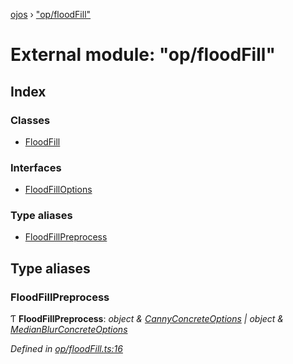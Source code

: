 [ojos](../README.md) › ["op/floodFill"](_op_floodfill_.md)

# External module: "op/floodFill"

## Index

### Classes

* [FloodFill](../classes/_op_floodfill_.floodfill.md)

### Interfaces

* [FloodFillOptions](../interfaces/_op_floodfill_.floodfilloptions.md)

### Type aliases

* [FloodFillPreprocess](_op_floodfill_.md#floodfillpreprocess)

## Type aliases

###  FloodFillPreprocess

Ƭ **FloodFillPreprocess**: *object & [CannyConcreteOptions](../interfaces/_op_canny_.cannyconcreteoptions.md) | object & [MedianBlurConcreteOptions](../interfaces/_op_medianblur_.medianblurconcreteoptions.md)*

*Defined in [op/floodFill.ts:16](https://github.com/cancerberoSgx/mirada/blob/3544b58/ojos/src/op/floodFill.ts#L16)*
